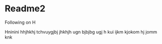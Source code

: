 # Readme2
Following on
H






Hninini hhjhkhj tchvuygjbj jhkhjh ugn bjbjbg ugj h kui ijkm kjokom hj jomm knk 
